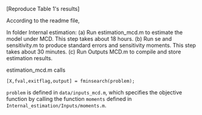 [Reproduce Table 1's results]

According to the readme file,

In folder Internal estimation:
    (a) Run estimation_mcd.m to estimate the model under MCD. This step takes about 18 hours.
    (b) Run se and sensitivity.m to produce standard errors and sensitivity moments. This step
    takes about 30 minutes.
    (c) Run Outputs MCD.m to compile and store estimation results.


estimation_mcd.m calls 

```
[X,fval,exitflag,output] = fminsearch(problem);
```

`problem` is defined in `data/inputs_mcd.m`, which specifies the objective function by calling the function `moments` defined in `Internal_estimation/Inputs/moments.m`.

